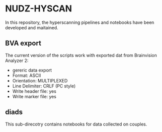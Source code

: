 # NUDZ-HYSCAN

In this repository, the hyperscanning pipelines and notebooks have been developed and maitained.

## BVA export

The current version of the scripts work with exported dat from Brainvision Analyzer 2:
- gereric data export
 - Format: ASCII
 - Orientation: MULTIPLEXED
 - Line Delimiter: CRLF (PC style)
 - Write header file: yes
 - Write marker file: yes

## diads
This sub-direcotry contains notebooks for data collected on couples.
